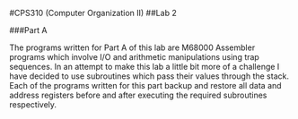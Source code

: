 #CPS310 (Computer Organization II)
##Lab 2

###Part A

The programs written for Part A of this lab are M68000 Assembler programs which involve I/O and arithmetic manipulations using trap sequences. In an attempt to make this lab a little bit more of a challenge I have decided to use subroutines which pass their values through the stack. Each of the programs written for this part backup and restore all data and address registers before and after executing the required subroutines respectively.


